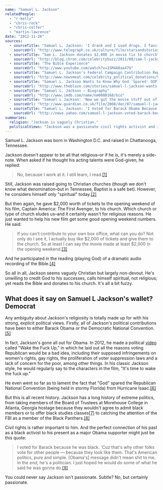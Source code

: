 ```yaml
---
name: "Samuel L. Jackson"
relatedPeople:
  - "r-kelly"
  - "chris-rock"
  - "chris-colfer"
  - "martin-lawrence"
date: "2012-11-26"
sources:
  - sourceTitle: "Samuel L. Jackson: 'I drank and I used drugs. I fancied myself as Oliver Reed"
    sourceUrl: "http://www.telegraph.co.uk/culture/film/starsandstories/9214431/Samuel-L-Jackson-I-drank-and-I-used-drugs.-I-fancied-myself-as-Oliver-Reed.html"
  - sourceTitle: "Sam L. Jackson donates $2,000 in movie tix to church"
    sourceUrl: "http://blog.chron.com/celebritybuzz/2011/08/sam-l-jackson-donates-2000-in-movie-tix-to-church/"
  - sourceTitle: "The Bible Experience"
    sourceUrl: "http://www.youtube.com/watch?v=1SM4A8aa47U"
  - sourceTitle: "Samuel L. Jackson's Federal Campaign Contribution Report"
    sourceUrl: "http://www.newsmeat.com/celebrity_political_donations/Samuel_L_Jackson.php"
  - sourceTitle: "Samuel L. Jackson Wants to Know Why God 'Spared' GOP From Tropical Storm Isaac"
    sourceUrl: "http://www.theblaze.com/stories/samuel-l-jackson-wants-to-know-why-god-spared-gop-from-tropical-storm-isaac/"
  - sourceTitle: "Samuel L. Jackson – Biography"
    sourceUrl: "http://www.imdb.com/name/nm0000168/bio"
  - sourceTitle: "Samuel L Jackson: 'Now we got the movie stuff out of the way, let's talk about something serious.'"
    sourceUrl: "http://www.guardian.co.uk/film/2008/dec/07/samuel-l-jackson-hollywood-film"
  - sourceTitle: "Samuel L. Jackson: 'I Voted for Barack Obama Because He Was Black.'"
    sourceUrl: "http://news.yahoo.com/samuel-l-jackson-voted-barack-because-black-174806076.html"
summaries:
  religion: "Jackson is vaguely Christian."
  politicalViews: "Jackson was a passionate civil rights activist and is now a passionate Democrat."
---
```


Samuel L. Jackson was born in Washington D.C. and raised in Chattanooga, Tennessee.

Jackson doesn't appear to be all that religious–or if he is, it's merely a side-note. When asked if he thought his acting talents were God-given, he replied:

>No, because I work at it. I still learn, I read.<a class="source-citation" href="#http%3A%2F%2Fwww.telegraph.co.uk%2Fculture%2Ffilm%2Fstarsandstories%2F9214431%2FSamuel-L-Jackson-I-drank-and-I-used-drugs.-I-fancied-myself-as-Oliver-Reed.html" title="Samuel L. Jackson: &apos;I drank and I used drugs. I fancied myself as Oliver Reed">[1]</a>

Still, Jackson was raised going to Christian churches (though we don't know what denomination–but in Tennessee, Baptist is a safe bet). However, he considers himself only "spiritual" today.<a class="source-citation" href="#http%3A%2F%2Fwww.telegraph.co.uk%2Fculture%2Ffilm%2Fstarsandstories%2F9214431%2FSamuel-L-Jackson-I-drank-and-I-used-drugs.-I-fancied-myself-as-Oliver-Reed.html" title="Samuel L. Jackson: &apos;I drank and I used drugs. I fancied myself as Oliver Reed">[2]</a>

But then again, he gave $2,000 worth of tickets to the opening weekend of his film, Captain America: The First Avenger, to his church. Which church or type of church eludes us–and it certainly wasn't for religious reasons. He just wanted to help his new film get some good opening weekend numbers. He said:

>If you can't contribute to your own box office, what can you do? Not only do I see it, I actually buy like $2,000 of tickets and give them to the church. So at least I can say the movie made at least $2,000 in the opening weekend.<a class="source-citation" href="#http%3A%2F%2Fblog.chron.com%2Fcelebritybuzz%2F2011%2F08%2Fsam-l-jackson-donates-2000-in-movie-tix-to-church%2F" title="Sam L. Jackson donates $2,000 in movie tix to church">[3]</a>

And he participated in the reading (playing God) of a dramatic audio recording of the Bible.<a class="source-citation" href="#http%3A%2F%2Fwww.youtube.com%2Fwatch%3Fv%3D1SM4A8aa47U" title="The Bible Experience">[4]</a>

So all in all, Jackson seems vaguely Christian but largely non-devout. He's unwilling to credit God to his successes, calls himself spiritual, not religious; yet reads the Bible and donates to his church. It's all a bit fuzzy.


## What does it say on Samuel L Jackson's wallet? Democrat

Any ambiguity about Jackson's religiosity is totally made up for with his strong, explicit political views. Firstly, all of Jackson's political contributions have been to either Barack Obama or the Democratic National Convention.<a class="source-citation" href="#http%3A%2F%2Fwww.newsmeat.com%2Fcelebrity_political_donations%2FSamuel_L_Jackson.php" title="Samuel L. Jackson&apos;s Federal Campaign Contribution Report">[5]</a>

In fact, Jackson's gone all out for Obama. In 2012, he made a political [video](http://www.huffingtonpost.com/2012/09/27/samuel-l-jackson-to-voters-wake-the-fck-up_n_1919317.html) called "Wake the Fuck Up," in which he laid out all the reasons voting Republican would be a bad idea, including their supposed infringements on women's rights, gay rights, the proliferation of voter suppression laws and a lack of concern for the poor, among other things. In his classic Jackson style, he would regularly say to the characters in the film, "It's time to wake the fuck up."

He even went so far as to lament the fact that "God" spared the Republican National Convention (being held in stormy Florida) from Hurricane Isaac.<a class="source-citation" href="#http%3A%2F%2Fwww.theblaze.com%2Fstories%2Fsamuel-l-jackson-wants-to-know-why-god-spared-gop-from-tropical-storm-isaac%2F" title="Samuel L. Jackson Wants to Know Why God &apos;Spared&apos; GOP From Tropical Storm Isaac">[6]</a>

But this is all recent history. Jackson has a long history of extreme politics, from taking members of the Board of Trustees at Morehouse College in Atlanta, Georgia hostage because they wouldn't agree to admit black members or to offer black studies classes<a class="source-citation" href="#http%3A%2F%2Fwww.imdb.com%2Fname%2Fnm0000168%2Fbio" title="Samuel L. Jackson – Biography">[7]</a> to catching the attention of the FBI as a member of the Black Panthers.<a class="source-citation" href="#http%3A%2F%2Fwww.guardian.co.uk%2Ffilm%2F2008%2Fdec%2F07%2Fsamuel-l-jackson-hollywood-film" title="Samuel L Jackson: &apos;Now we got the movie stuff out of the way, let&apos;s talk about something serious.&apos;">[8]</a>

Civil rights is rather important to him. And the perfect connection of his past as a black activist to his present as a major Obama supporter might just be this quote:

>I voted for Barack because he was black. 'Cuz that's why other folks vote for other people — because they look like them. That's American politics, pure and simple. [Obama's] message didn't mean shit to me. In the end, he's a politician. I just hoped he would do some of what he said he was gonna do.<a class="source-citation" href="#http%3A%2F%2Fnews.yahoo.com%2Fsamuel-l-jackson-voted-barack-because-black-174806076.html" title="Samuel L. Jackson: &apos;I Voted for Barack Obama Because He Was Black.&apos;">[9]</a>

You could never say Jackson isn't passionate. Subtle? No, but certainly passionate.